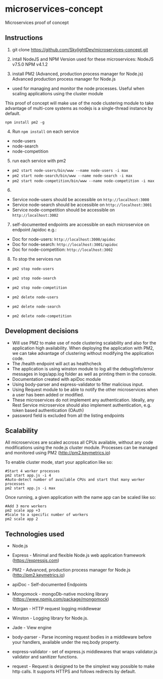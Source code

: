 # microservices-concept
Microservices proof of concept


## Instructions
1. git clone https://github.com/SkylightDev/microservices-concept.git
2. intall NodeJS and NPM
Version used for these microservices:
NodeJS v7.5.0
NPM v4.1.2

3. install PM2 (Advanced, production process manager for Node.js)
Advanced production process manager for Node.js
- used for managing and monitor the node processes. Useful when scaling applications using the cluster module

This proof of concept will make use of the node clustering module to take advantage of multi-core systems as nodejs is a single-thread instance by default.

```
npm install pm2 -g
```
4. Run `npm install` on each service
- node-users
- node-search
- node-competition

5. run each service with pm2
- `pm2 start node-users/bin/www --name node-users -i max`
- `pm2 start node-search/bin/www --name node-search -i max`
- `pm2 start node-competition/bin/www --name node-competition -i max`

6.
- Service node-users should be accessible on
`http://localhost:3000`
- Service node-search should be accessible on
`http://localhost:3001`
- Service node-competition should be accessible on
`http://localhost:3002`

7. self-documented endpoints are accessible on each microservice on endpoint /apidoc e.g.:
- Doc for node-users:
`http://localhost:3000/apidoc`
- Doc for node-search:
`http://localhost:3001/apidoc`
- Doc for node-competition:
`http://localhost:3002`

8. To stop the services run
- `pm2 stop node-users`
- `pm2 stop node-search`
- `pm2 stop node-competition`

- `pm2 delete node-users`
- `pm2 delete node-search`
- `pm2 delete node-competition`



## Development decisions
- Will use PM2 to make use of node clustering scalability and also for the application high availability.
When deploying the application with PM2, we can take advantage of clustering without modifying the application code.
- The /health endpoint will act as healthcheck
- The application is using winston module to log all the debug/info/error messages in logs/app.log folder as well as printing them in the console.
- Documentation created with apiDoc module
- Using body-parser and express-validator to filter malicious input.
- Using Request module to be able to notify the other microservices when a user has been added or modified.
- These microservices do not implement any authentication. Ideally, any Rest Service microservice should also implement authentication, e.g. token based authentication (OAuth)
- password field is excluded from all the listing endpoints

## Scalability
All microservices are scaled accross all CPUs available, without any code modifications using the node.js cluster module.
Processes can be managed and monitored using PM2 (http://pm2.keymetrics.io)

To enable cluster mode, start your application like so:
```
#Start 4 worker processes
pm2 start app.js -i 4
#Auto-detect number of available CPUs and start that many worker processes
pm2 start app.js -i max
```

Once running, a given application with the name app can be scaled like so:
```
#Add 3 more workers
pm2 scale app +3
#Scale to a specific number of workers
pm2 scale app 2
```

## Technologies used
- Node.js
- Express - Minimal and flexible Node.js web application framework (https://expressjs.com)
- PM2 - Advanced, production process manager for Node.js (http://pm2.keymetrics.io)
- apiDoc - Self-documented Endpoints

- Mongomock - mongoDb-native mocking library (https://www.npmjs.com/package/mongomock)

- Morgan - HTTP request logging middlewear
- Winston - Logging library for Node.js.

- Jade - View engine

- body-parser - Parse incoming request bodies in a middleware before your handlers, available under the req.body property.
- express-validator - set of express.js middlewares that wraps validator.js validator and sanitizer functions.

- request - Request is designed to be the simplest way possible to make http calls. It supports HTTPS and follows redirects by default.
